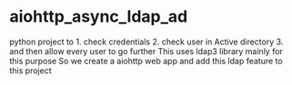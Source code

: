 # aiohttp_async_ldap_ad
python project to 1. check credentials 2. check user in Active directory 3. and then allow every user to go further 
This uses ldap3 library mainly for this purpose
So we create a aiohttp web app and add this ldap feature to this project 
